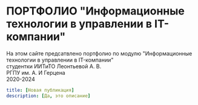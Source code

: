 # ПОРТФОЛИО "Информационные технологии в управлении в IT-компании"

На этом сайте предсатвлено портфолио по модулю "Информационные технологии в управлении в IT-компании"\
студентки ИИТиТО Леонтьевой А. В.\
РГПУ им. А. И Герцена\
2020-2024

```yml
title: [Новая публикация]
description: [Да, это описание]
```
